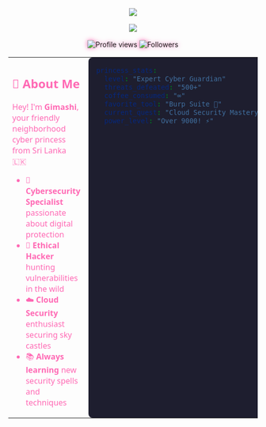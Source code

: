 <!-- Clean Princess Header -->
<div align="center">
  <img
    src="https://capsule-render.vercel.app/api?type=waving&color=gradient&customColorList=12&height=200&section=header&text=Gimashi%20Gimhara&fontSize=40&fontColor=fff&animation=fadeIn&fontAlignY=35&desc=👑%20Cyber%20Princess%20%7C%20Security%20Specialist%20🛡️&descAlignY=55"
    style="animation: pulse 3s infinite alternate;"
  />
</div>

<!-- Animated Introduction -->
<div align="center" style="margin-top: 1rem;">
  <img
    src="https://readme-typing-svg.demolab.com?font=Fira+Code&pause=1000&color=FF69B4&center=true&width=600&lines=Princess+by+day+%F0%9F%91%91+Hacker+by+night+%F0%9F%8C%99;Protecting+digital+kingdoms+%E2%9C%A8;Coffee+%E2%98%95+%7C+Code+%F0%9F%92%BB+%7C+Cybersecurity+%F0%9F%94%90"
    />
</div>

<br>

<!-- Stats -->
<div align="center" style="filter: drop-shadow(0 0 5px #ff69b4);">
  <img src="https://komarev.com/ghpvc/?username=YOUR_USERNAME&style=flat-square&color=ff69b4" alt="Profile views" />
  <img src="https://img.shields.io/github/followers/YOUR_USERNAME?style=flat-square&color=9932cc" alt="Followers" />
</div>

<br>

<!-- About Section -->
<table width="100%" style="max-width: 900px; margin: auto; animation: slideIn 1.5s ease-out;">
<tr>
<td width="50%" valign="top" style="padding-right: 1rem; font-family: 'Segoe UI', Tahoma, Geneva, Verdana, sans-serif; color:#ff69b4;">
  
## 👸 About Me

Hey! I'm **Gimashi**, your friendly neighborhood cyber princess from Sri Lanka 🇱🇰

- 🔐 **Cybersecurity Specialist** passionate about digital protection  
- 🎯 **Ethical Hacker** hunting vulnerabilities in the wild  
- ☁️ **Cloud Security** enthusiast securing sky castles  
- 📚 **Always learning** new security spells and techniques

</td>
<td width="50%" valign="top" style="padding-left: 1rem; font-family: 'Courier New', Courier, monospace; background:#1e1e2f; border-radius:8px; color:#ff69b4;">

```yaml
princess_stats:
  level: "Expert Cyber Guardian"
  threats_defeated: "500+"
  coffee_consumed: "∞"
  favorite_tool: "Burp Suite 💖"
  current_quest: "Cloud Security Mastery"
  power_level: "Over 9000! ⚡"
